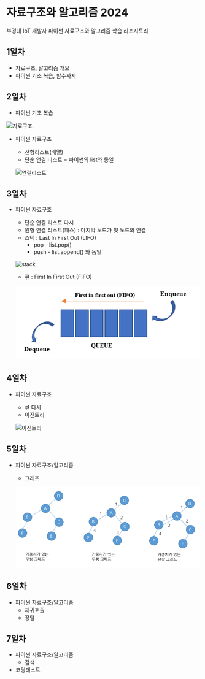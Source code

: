 # 자료구조와 알고리즘 2024
부경대 IoT 개발자 파이썬 자료구조와 알고리즘 학습 리포지토리

## 1일차
- 자료구조, 알고리즘 개요
- 파이썬 기초 복습, 함수까지

## 2일차
- 파이썬 기초 복습

![자료구조](https://t1.daumcdn.net/cfile/tistory/23202B4C53FDC5600C)

- 파이썬 자료구조
    - 선형리스트(배열)
    - 단순 연결 리스트 = 파이썬의 list와 동일

    ![연결리스트](https://upload.wikimedia.org/wikipedia/commons/9/9c/Single_linked_list.png)

## 3일차
- 파이썬 자료구조
    - 단순 연결 리스트 다시
    - 원형 연결 리스트(패스) : 마지막 노드가 첫 노드와 연결
    - 스택 : Last In First Out (LIFO)
        - pop - list.pop()
        - push - list.append() 와 동일

    ![stack](https://cs.lmu.edu/~ray/images/stack.gif)
    - 큐 : First In First Out (FIFO)

    ![queue](https://raw.githubusercontent.com/guswlrla/ds-and-algorithm/main/images/queue.png)
    

## 4일차
- 파이썬 자료구조
    - 큐 다시
    - 이진트리

    ![이진트리](https://kahee.github.io//assets/post_img/tree3.png)

## 5일차
- 파이썬 자료구조/알고리즘
    - 그래프

    ![그래프](https://raw.githubusercontent.com/guswlrla/ds-and-algorithm/main/images/graph02.png)

## 6일차
- 파이썬 자료구조/알고리즘
    - 재귀호출
    - 정렬

## 7일차
- 파이썬 자료구조/알고리즘
    - 검색
- 코딩테스트